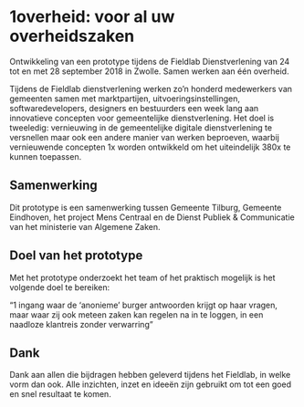 # 1overheid: voor al uw overheidszaken 

Ontwikkeling van een prototype tijdens de Fieldlab Dienstverlening van 24 tot en met 28 september 2018 in Zwolle. Samen werken aan één overheid.

Tijdens de Fieldlab dienstverlening werken zo’n honderd medewerkers van gemeenten samen met marktpartijen, uitvoeringsinstellingen, softwaredevelopers, designers en bestuurders een week lang aan innovatieve concepten voor gemeentelijke dienstverlening. Het doel is tweeledig: vernieuwing in de gemeentelijke digitale dienstverlening te versnellen maar ook een andere manier van werken beproeven, waarbij vernieuwende concepten 1x worden ontwikkeld om het uiteindelijk 380x te kunnen toepassen.

## Samenwerking

Dit prototype is een samenwerking tussen Gemeente Tilburg, Gemeente Eindhoven, het project Mens Centraal en de Dienst Publiek & Communicatie van het ministerie van Algemene Zaken.

## Doel van het prototype

Met het prototype onderzoekt het team of het praktisch mogelijk is het volgende doel te bereiken:

“1 ingang waar de ‘anonieme’ burger antwoorden krijgt op haar vragen, maar waar zij ook meteen zaken kan regelen na in te loggen, in een naadloze klantreis zonder verwarring”

## Dank

Dank aan allen die bijdragen hebben geleverd tijdens het Fieldlab, in welke vorm dan ook. Alle inzichten, inzet en ideeën zijn gebruikt om tot een goed en snel resultaat te komen.
